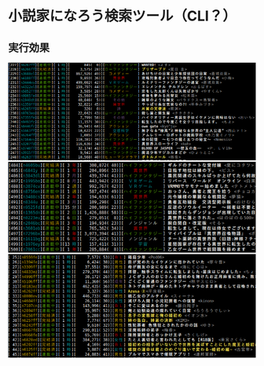 # 小説家になろう検索ツール（CLI？）

## 実行効果

![](ex1.png?raw=true "")
![](ex2.png?raw=true "")
![](ex3.png?raw=true "")

